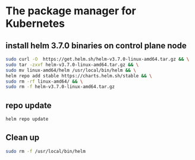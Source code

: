 # The package manager for Kubernetes

## install helm 3.7.0 binaries on control plane node
```bash
sudo curl -O  https://get.helm.sh/helm-v3.7.0-linux-amd64.tar.gz && \
sudo tar -zxvf helm-v3.7.0-linux-amd64.tar.gz && \
sudo mv linux-amd64/helm /usr/local/bin/helm && \
helm repo add stable https://charts.helm.sh/stable && \
sudo rm -rf linux-amd64/ && \
sudo rm -f helm-v3.7.0-linux-amd64.tar.gz
```
## repo update
```bash
helm repo update
```
## Clean up
```bash
sudo rm -f /usr/local/bin/helm
```
